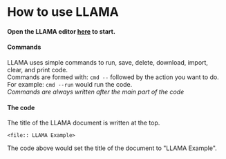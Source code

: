 # How to use LLAMA
#### Open the LLAMA editor [here](https://lb123658.github.io/code/) to start. 

#### Commands
LLAMA uses simple commands to run, save, delete, download, import, clear, and print code.\
Commands are formed with: ```cmd --``` followed by the action you want to do.\
For example: ```cmd --run``` would run the code.\
*Commands are always written after the main part of the code*

#### The code
The title of the LLAMA document is written at the top.
```
<file:: LLAMA Example>
```
The code above would set the title of the document to "LLAMA Example".
